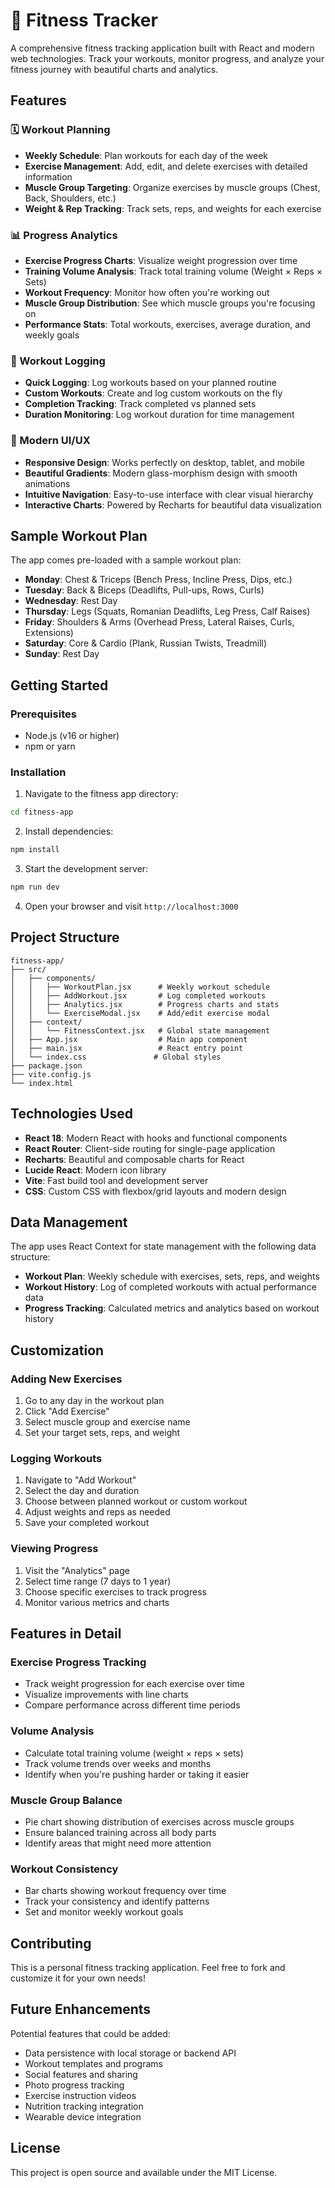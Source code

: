 # 💪 Fitness Tracker

A comprehensive fitness tracking application built with React and modern web technologies. Track your workouts, monitor progress, and analyze your fitness journey with beautiful charts and analytics.

## Features

### 🗓️ Workout Planning
- **Weekly Schedule**: Plan workouts for each day of the week
- **Exercise Management**: Add, edit, and delete exercises with detailed information
- **Muscle Group Targeting**: Organize exercises by muscle groups (Chest, Back, Shoulders, etc.)
- **Weight & Rep Tracking**: Track sets, reps, and weights for each exercise

### 📊 Progress Analytics
- **Exercise Progress Charts**: Visualize weight progression over time
- **Training Volume Analysis**: Track total training volume (Weight × Reps × Sets)
- **Workout Frequency**: Monitor how often you're working out
- **Muscle Group Distribution**: See which muscle groups you're focusing on
- **Performance Stats**: Total workouts, exercises, average duration, and weekly goals

### 📝 Workout Logging
- **Quick Logging**: Log workouts based on your planned routine
- **Custom Workouts**: Create and log custom workouts on the fly
- **Completion Tracking**: Track completed vs planned sets
- **Duration Monitoring**: Log workout duration for time management

### 🎨 Modern UI/UX
- **Responsive Design**: Works perfectly on desktop, tablet, and mobile
- **Beautiful Gradients**: Modern glass-morphism design with smooth animations
- **Intuitive Navigation**: Easy-to-use interface with clear visual hierarchy
- **Interactive Charts**: Powered by Recharts for beautiful data visualization

## Sample Workout Plan

The app comes pre-loaded with a sample workout plan:

- **Monday**: Chest & Triceps (Bench Press, Incline Press, Dips, etc.)
- **Tuesday**: Back & Biceps (Deadlifts, Pull-ups, Rows, Curls)
- **Wednesday**: Rest Day
- **Thursday**: Legs (Squats, Romanian Deadlifts, Leg Press, Calf Raises)
- **Friday**: Shoulders & Arms (Overhead Press, Lateral Raises, Curls, Extensions)
- **Saturday**: Core & Cardio (Plank, Russian Twists, Treadmill)
- **Sunday**: Rest Day

## Getting Started

### Prerequisites
- Node.js (v16 or higher)
- npm or yarn

### Installation

1. Navigate to the fitness app directory:
```bash
cd fitness-app
```

2. Install dependencies:
```bash
npm install
```

3. Start the development server:
```bash
npm run dev
```

4. Open your browser and visit `http://localhost:3000`

## Project Structure

```
fitness-app/
├── src/
│   ├── components/
│   │   ├── WorkoutPlan.jsx      # Weekly workout schedule
│   │   ├── AddWorkout.jsx       # Log completed workouts
│   │   ├── Analytics.jsx        # Progress charts and stats
│   │   └── ExerciseModal.jsx    # Add/edit exercise modal
│   ├── context/
│   │   └── FitnessContext.jsx   # Global state management
│   ├── App.jsx                  # Main app component
│   ├── main.jsx                 # React entry point
│   └── index.css               # Global styles
├── package.json
├── vite.config.js
└── index.html
```

## Technologies Used

- **React 18**: Modern React with hooks and functional components
- **React Router**: Client-side routing for single-page application
- **Recharts**: Beautiful and composable charts for React
- **Lucide React**: Modern icon library
- **Vite**: Fast build tool and development server
- **CSS**: Custom CSS with flexbox/grid layouts and modern design

## Data Management

The app uses React Context for state management with the following data structure:

- **Workout Plan**: Weekly schedule with exercises, sets, reps, and weights
- **Workout History**: Log of completed workouts with actual performance data
- **Progress Tracking**: Calculated metrics and analytics based on workout history

## Customization

### Adding New Exercises
1. Go to any day in the workout plan
2. Click "Add Exercise"
3. Select muscle group and exercise name
4. Set your target sets, reps, and weight

### Logging Workouts
1. Navigate to "Add Workout"
2. Select the day and duration
3. Choose between planned workout or custom workout
4. Adjust weights and reps as needed
5. Save your completed workout

### Viewing Progress
1. Visit the "Analytics" page
2. Select time range (7 days to 1 year)
3. Choose specific exercises to track progress
4. Monitor various metrics and charts

## Features in Detail

### Exercise Progress Tracking
- Track weight progression for each exercise over time
- Visualize improvements with line charts
- Compare performance across different time periods

### Volume Analysis
- Calculate total training volume (weight × reps × sets)
- Track volume trends over weeks and months
- Identify when you're pushing harder or taking it easier

### Muscle Group Balance
- Pie chart showing distribution of exercises across muscle groups
- Ensure balanced training across all body parts
- Identify areas that might need more attention

### Workout Consistency
- Bar charts showing workout frequency over time
- Track your consistency and identify patterns
- Set and monitor weekly workout goals

## Contributing

This is a personal fitness tracking application. Feel free to fork and customize it for your own needs!

## Future Enhancements

Potential features that could be added:
- Data persistence with local storage or backend API
- Workout templates and programs
- Social features and sharing
- Photo progress tracking
- Exercise instruction videos
- Nutrition tracking integration
- Wearable device integration

## License

This project is open source and available under the MIT License.